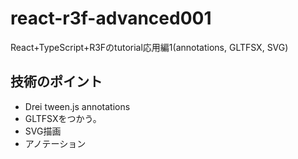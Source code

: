 # react-r3f-advanced001
React+TypeScript+R3Fのtutorial応用編1(annotations, GLTFSX, SVG)

## 技術のポイント
- Drei tween.js annotations
- GLTFSXをつかう。
- SVG描画
- アノテーション
